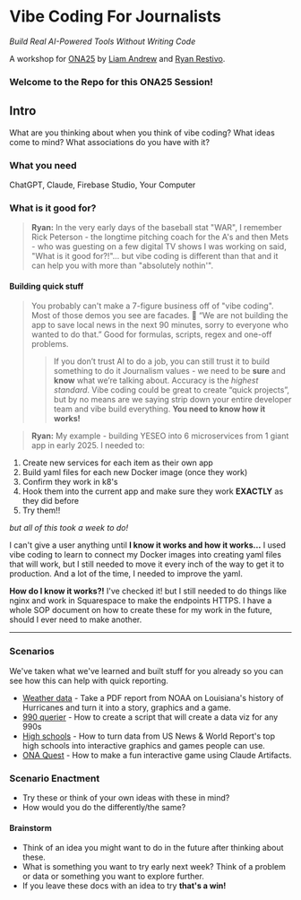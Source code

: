# Vibe Coding For Journalists
*Build Real AI-Powered Tools Without Writing Code*

A workshop for [ONA25](https://ona25.journalists.org/) by [Liam Andrew](https://www.github.com/mailbackwards/) and [Ryan Restivo](https://www.github.com/ryanrestivo/).

### Welcome to the Repo for this ONA25 Session!

## Intro
What are you thinking about when you think of vibe coding? What ideas come to mind? What associations do you have with it?

### What you need
ChatGPT, Claude, Firebase Studio, Your Computer

### What is it good for?
> **Ryan:** In the very early days of the baseball stat "WAR", I remember Rick Peterson - the longtime pitching coach for the A's and then Mets - who was guesting on a few digital TV shows I was working on said, "What is it good for?!"... but vibe coding is different than that and it can help you with more than "absolutely nothin'".

#### Building quick stuff
>You probably can't make a 7-figure business off of "vibe coding". Most of those demos you see are facades. 
>🤣 “We are not building the app to save local news in the next 90 minutes, sorry to everyone who wanted to do that.”
>Good for formulas, scripts, regex and one-off problems.
>> If you don’t trust AI to do a job, you can still trust it to build something to do it
> Journalism values - we need to be **sure** and **know** what we’re talking about.
Accuracy is the _highest standard_. Vibe coding could be great to create “quick projects”, but by no means are we saying strip down your entire developer team and vibe build everything. **You need to know how it works!**

> **Ryan:** My example - building YESEO into 6 microservices from 1 giant app in early 2025. I needed to:
1. Create new services for each item as their own app
2. Build yaml files for each new Docker image (once they work)
3. Confirm they work in k8's
4. Hook them into the current app and make sure they work **EXACTLY** as they did before
5. Try them!!

*but all of this took a week to do!*

I can't give a user anything until **I know it works and how it works…** I used vibe coding to learn to connect my Docker images into creating yaml files that will work, but I still needed to move it every inch of the way to get it to production. And a lot of the time, I needed to improve the yaml.

**How do I know it works?!** I've checked it! but I still needed to do things like nginx and work in Squarespace to make the endpoints HTTPS. I have a whole SOP document on how to create these for my work in the future, should I ever need to make another.

_______
### Scenarios
We've taken what we've learned and built stuff for you already so you can see how this can help with quick reporting. 

- [Weather data](weather_data) - Take a PDF report from NOAA on Louisiana's history of Hurricanes and turn it into a story, graphics and a game.
- [990 querier](990_querier) - How to create a script that will create a data viz for any 990s
- [High schools](high_schools) - How to turn data from US News & World Report's top high schools into interactive graphics and games people can use.
- [ONA Quest](ona_quest) - How to make a fun interactive game using Claude Artifacts.

### Scenario Enactment
- Try these or think of your own ideas with these in mind?
- How would you do the differently/the same?

#### Brainstorm
- Think of an idea you might want to do in the future after thinking about these.
- What is something you want to try early next week? Think of a problem or data or something you want to explore further.
- If you leave these docs with an idea to try **that's a win!**

